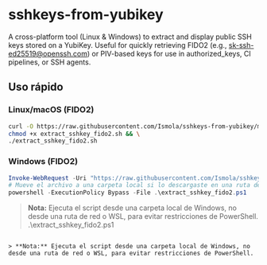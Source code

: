 # sshkeys-from-yubikey
A cross-platform tool (Linux &amp; Windows) to extract and display public SSH keys stored on a YubiKey. Useful for quickly retrieving FIDO2 (e.g., sk-ssh-ed25519@openssh.com) or PIV-based keys for use in authorized_keys, CI pipelines, or SSH agents.

## Uso rápido

### Linux/macOS (FIDO2)

```bash
curl -O https://raw.githubusercontent.com/Ismola/sshkeys-from-yubikey/main/extract_sshkey_fido2.sh && \
chmod +x extract_sshkey_fido2.sh && \
./extract_sshkey_fido2.sh
```

### Windows (FIDO2)

```powershell
Invoke-WebRequest -Uri "https://raw.githubusercontent.com/Ismola/sshkeys-from-yubikey/main/extract_sshkey_fido2.ps1" -OutFile "extract_sshkey_fido2.ps1"
# Mueve el archivo a una carpeta local si lo descargaste en una ruta de red
powershell -ExecutionPolicy Bypass -File .\extract_sshkey_fido2.ps1
```

> **Nota:** Ejecuta el script desde una carpeta local de Windows, no desde una ruta de red o WSL, para evitar restricciones de PowerShell.
.\extract_sshkey_fido2.ps1
```

> **Nota:** Ejecuta el script desde una carpeta local de Windows, no desde una ruta de red o WSL, para evitar restricciones de PowerShell.
